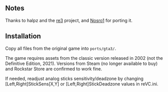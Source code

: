 ## Notes

Thanks to halpz and the [re3](https://github.com/halpz/re3) project, and [Nosro1](https://github.com/nosro1/re3) for porting it.

## Installation

Copy all files from the original game into `ports/gta3/`.

The game requires assets from the classic version released in 2002 (not the Definitive Edition, 2021).
Versions from Steam (no longer available to buy) and Rockstar Store are confirmed to work fine.

If needed, readjust analog sticks sensitivity/deadzone by changing
[Left,Right]StickSens[X,Y] or [Left,Right]StickDeadzone values in reVC.ini.
